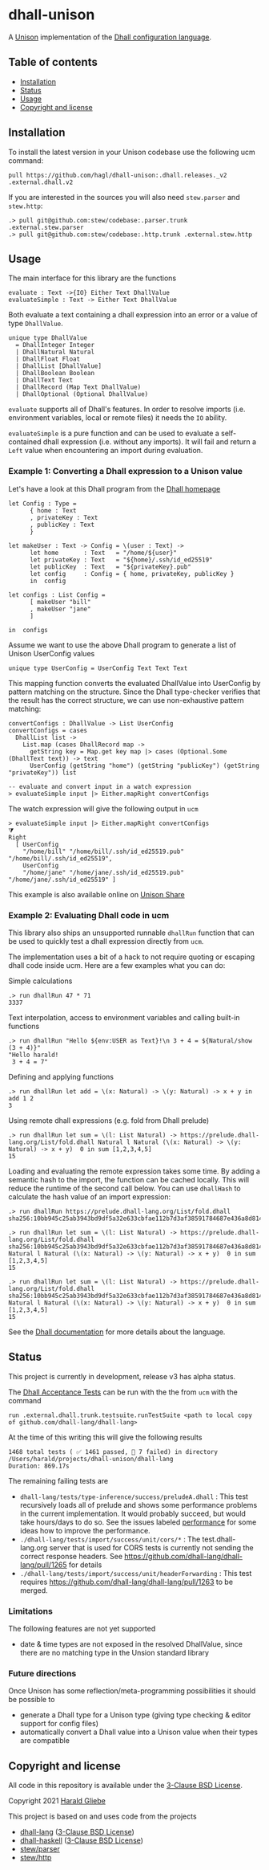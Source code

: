 # dhall-unison
A [Unison][unison] implementation of the [Dhall configuration language][dhall-lang].

## Table of contents

* [Installation](#installation)
* [Status](#status)
* [Usage](#usage)
* [Copyright and license](#copyright-and-license)

## Installation

To install the latest version in your Unison codebase use the following ucm command:
```
pull https://github.com/hagl/dhall-unison:.dhall.releases._v2 .external.dhall.v2
```

If you are interested in the sources you will also need `stew.parser` and `stew.http`:
```
.> pull git@github.com:stew/codebase:.parser.trunk .external.stew.parser
.> pull git@github.com:stew/codebase:.http.trunk .external.stew.http
```

## Usage

The main interface for this library are the functions
```
evaluate : Text ->{IO} Either Text DhallValue
evaluateSimple : Text -> Either Text DhallValue
```


Both evaluate a text containing a dhall expression into an error or a value of type `DhallValue`.

```
unique type DhallValue
  = DhallInteger Integer
  | DhallNatural Natural
  | DhallFloat Float
  | DhallList [DhallValue]
  | DhallBoolean Boolean
  | DhallText Text
  | DhallRecord (Map Text DhallValue)
  | DhallOptional (Optional DhallValue)
```

`evaluate` supports all of Dhall's features. In order to resolve imports (i.e. environment variables, local or remote files) it needs the `IO` ability.

`evaluateSimple` is a pure function and can be used to evaluate a self-contained dhall expression (i.e. without any imports). It will fail and return a `Left` value when encountering an import during evaluation.


### Example 1: Converting a Dhall expression to a Unison value

Let's have a look at this Dhall program from the [Dhall homepage][dhall-lang]

```dhall
let Config : Type =
      { home : Text
      , privateKey : Text
      , publicKey : Text
      }

let makeUser : Text -> Config = \(user : Text) ->
      let home       : Text   = "/home/${user}"
      let privateKey : Text   = "${home}/.ssh/id_ed25519"
      let publicKey  : Text   = "${privateKey}.pub"
      let config     : Config = { home, privateKey, publicKey }
      in  config

let configs : List Config =
      [ makeUser "bill"
      , makeUser "jane"
      ]

in  configs
```

Assume we want to use the above Dhall program to generate a list of Unison UserConfig values
```unison
unique type UserConfig = UserConfig Text Text Text
```

This mapping function converts the evaluated DhallValue into UserConfig by pattern matching on the structure.
Since the Dhall type-checker verifies that the result has the correct structure, we can use non-exhaustive pattern matching:

```unison
convertConfigs : DhallValue -> List UserConfig
convertConfigs = cases
  DhallList list ->
    List.map (cases DhallRecord map ->
      getString key = Map.get key map |> cases (Optional.Some (DhallText text)) -> text
      UserConfig (getString "home") (getString "publicKey") (getString "privateKey")) list

-- evaluate and convert input in a watch expression
> evaluateSimple input |> Either.mapRight convertConfigs
```
The watch expression will give the following output in `ucm`
```ucm
> evaluateSimple input |> Either.mapRight convertConfigs
⧩
Right
  [ UserConfig
    "/home/bill" "/home/bill/.ssh/id_ed25519.pub" "/home/bill/.ssh/id_ed25519",
    UserConfig
    "/home/jane" "/home/jane/.ssh/id_ed25519.pub" "/home/jane/.ssh/id_ed25519" ]
```

This example is also available online on [Unison Share][unison-share-hagl-dhall]

### Example 2: Evaluating Dhall code in ucm

This library also ships an unsupported runnable `dhallRun` function that can be used to quickly test a dhall expression directly from `ucm`.

The implementation uses a bit of a hack to not require quoting or escaping dhall code inside ucm.
Here are a few examples what you can do:

Simple calculations
```
.> run dhallRun 47 * 71
3337
```

Text interpolation, access to environment variables and calling built-in functions
```
.> run dhallRun "Hello ${env:USER as Text}!\n 3 + 4 = ${Natural/show (3 + 4)}"
"Hello harald!
 3 + 4 = 7"
```

Defining and applying functions
```
.> run dhallRun let add = \(x: Natural) -> \(y: Natural) -> x + y in add 1 2
3
```

Using remote dhall expressions (e.g. fold from Dhall prelude)
```
.> run dhallRun let sum = \(l: List Natural) -> https://prelude.dhall-lang.org/List/fold.dhall Natural l Natural (\(x: Natural) -> \(y: Natural) -> x + y)  0 in sum [1,2,3,4,5]
15
```

Loading and evaluating the remote expression takes some time. By adding a semantic hash to the import, the function can be cached locally. This will reduce the runtime of the second call below. You can use `dhallHash` to calculate the hash value of an import expression:

```
.> run dhallRun https://prelude.dhall-lang.org/List/fold.dhall
sha256:10bb945c25ab3943bd9df5a32e633cbfae112b7d3af38591784687e436a8d814

.> run dhallRun let sum = \(l: List Natural) -> https://prelude.dhall-lang.org/List/fold.dhall sha256:10bb945c25ab3943bd9df5a32e633cbfae112b7d3af38591784687e436a8d814 Natural l Natural (\(x: Natural) -> \(y: Natural) -> x + y)  0 in sum [1,2,3,4,5]
15

.> run dhallRun let sum = \(l: List Natural) -> https://prelude.dhall-lang.org/List/fold.dhall sha256:10bb945c25ab3943bd9df5a32e633cbfae112b7d3af38591784687e436a8d814 Natural l Natural (\(x: Natural) -> \(y: Natural) -> x + y)  0 in sum [1,2,3,4,5]
15
```

See the [Dhall documentation](dhall-lang) for more details about the language.


## Status

This project is currently in development, release v3 has alpha status.

The [Dhall Acceptance Tests][dhall-tests] can be run with the the from `ucm` with the command

```ucm
run .external.dhall.trunk.testsuite.runTestSuite <path to local copy of github.com/dhall-lang/dhall-lang>
```
At the time of this writing this will give the following results
```
1468 total tests ( ✅ 1461 passed, 🚫 7 failed) in directory /Users/harald/projects/dhall-unison/dhall-lang
Duration: 869.17s
```
The remaining failing tests are

* `dhall-lang/tests/type-inference/success/preludeA.dhall` : This test recursively loads all of prelude and shows some performance problems in the current implementation. It would probably succeed, but would take hours/days to do so. See the issues labeled [performance](https://github.com/hagl/dhall-unison/issues?q=is%3Aissue+label%3Aperformance+) for some ideas how to improve the performance.
* `./dhall-lang/tests/import/success/unit/cors/*` : The test.dhall-lang.org server that is used for CORS tests is currently not sending the correct response headers. See https://github.com/dhall-lang/dhall-lang/pull/1265 for details
* `./dhall-lang/tests/import/success/unit/headerForwarding` : This test requires https://github.com/dhall-lang/dhall-lang/pull/1263 to be merged.

### Limitations

The following features are not yet supported
* date & time types are not exposed in the resolved DhallValue, since there are no matching type in the Unsion standard library

### Future directions

Once Unison has some reflection/meta-programming possibilities it should be possible to
* generate a Dhall type for a Unison type (giving type checking & editor support for config files)
* automatically convert a Dhall value into a Unison value when their types are compatible

## Copyright and license

All code in this repository is available under the [3-Clause BSD License][license].

Copyright 2021 [Harald Gliebe][hagl]

This project is based on and uses code from the projects
- [dhall-lang][dhall-lang-project] ([3-Clause BSD License][dhall-lang-license])
- [dhall-haskell][dhall-haskell] ([3-Clause BSD License][dhall-lang-license])
- [stew/parser][stew-parser]
- [stew/http][stew-http]

[license]: https://github.com/hagl/dhall-unison/blob/main/LICENSE
[unison]: https://www.unisonweb.org/
[dhall-lang]: https://dhall-lang.org/
[dhall-lang-project]: https://github.com/dhall-lang/dhall-lang
[dhall-lang-license]: https://github.com/dhall-lang/dhall-lang/blob/main/LICENSE
[dhall-haskell]: https://github.com/dhall-lang/dhall-haskell
[dhall-haskell-license]: https://github.com/dhall-lang/dhall-haskell/blob/main/LICENSE
[dhall-tests]: https://github.com/dhall-lang/dhall-lang/tree/master/tests
[stew-parser]: https://share.unison-lang.org/latest/namespaces/stew/parser
[stew-http]: https://share.unison-lang.org/latest/namespaces/stew/http
[hagl]: https://twitter.com/hagl
[unison-share-hagl-dhall]: https://share.unison-lang.org/latest/terms/hagl/dhall/README
